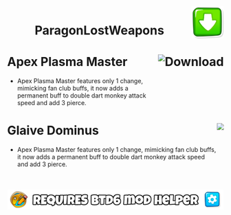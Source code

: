 <a href="">
    <img align="right" height="75" src="https://raw.githubusercontent.com/gurrenm3/BTD-Mod-Helper/master/BloonsTD6%20Mod%20Helper/Resources/DownloadBtn.png">
</a>

<h1 align="center">ParagonLostWeapons</h1>

<h1 align="left">Apex Plasma Master
<img align="right" alt="Download" height="155" src="https://static.wikia.nocookie.net/b__/images/b/b8/Paragon-ApexPlasmaMaster.png/revision/latest/scale-to-width-down/350?cb=20210726020749&path-prefix=bloons">
</h1>
<ul>
  <li>Apex Plasma Master features only 1 change, mimicking fan club buffs, it now adds a permanent buff to double dart monkey attack speed and add 3 pierce.</li>
</ul>

<h1 align="left">Glaive Dominus
<img align="right" height="155" src="https://static.wikia.nocookie.net/b__/images/2/2c/ParagonGlaiveDominus.png/revision/latest/scale-to-width-down/350?cb=20210726020750&path-prefix=bloons">
</h1>
<ul>
  <li>Apex Plasma Master features only 1 change, mimicking fan club buffs, it now adds a permanent buff to double dart monkey attack speed and add 3 pierce.</li>
</ul>


[![Requires BTD6 Mod Helper](https://raw.githubusercontent.com/gurrenm3/BTD-Mod-Helper/master/banner.png)](https://github.com/gurrenm3/BTD-Mod-Helper#readme)
